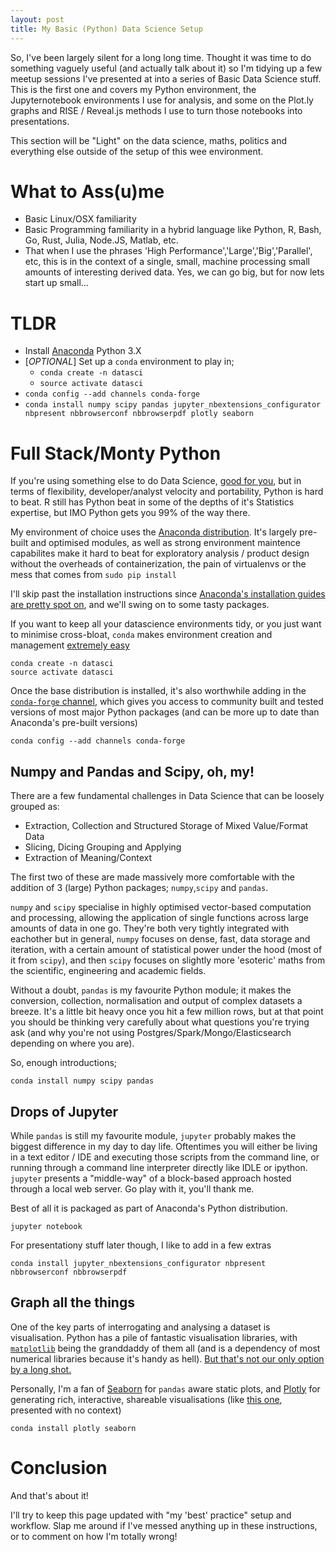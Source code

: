 ```yaml
---
layout: post
title: My Basic (Python) Data Science Setup
---
```


So, I've been largely silent for a long long time. Thought it was time to do something vaguely useful (and actually talk about it) so I'm tidying up a few meetup sessions I've presented at into a series of Basic Data Science stuff. This is the first one and covers my Python environment, the Jupyternotebook environments I use for analysis, and some  on the Plot.ly graphs and RISE / Reveal.js methods I use to turn those notebooks into presentations. 

This section will be "Light" on the data science, maths, politics and everything else outside of the setup of this wee environment. 

# What to Ass(u)me

* Basic Linux/OSX familiarity
* Basic Programming familiarity in a hybrid language like Python, R, Bash, Go, Rust, Julia, Node.JS, Matlab, etc.
* That when I use the phrases 'High Performance','Large','Big','Parallel', etc, this is in the context of a single, small, machine processing small amounts of interesting derived data. Yes, we can go big, but for now lets start up small... 

# TLDR
* Install [Anaconda](https://www.anaconda.com/download/) Python 3.X
* [_OPTIONAL_] Set up a `conda` environment to play in;
  * `conda create -n datasci`
  * `source activate datasci`
* `conda config --add channels conda-forge`
* `conda install numpy scipy pandas jupyter_nbextensions_configurator nbpresent nbbrowserconf nbbrowserpdf plotly seaborn`



# Full Stack/Monty Python

If you're using something else to do Data Science, [good for you](http://www.kdnuggets.com/2017/08/python-overtakes-r-leader-analytics-data-science.html), but in terms of flexibility, developer/analyst velocity and portability, Python is hard to beat. R still has Python beat in some of the depths of it's Statistics expertise, but IMO Python gets you 99% of the way there.

My environment of choice uses the [Anaconda distribution](https://docs.continuum.io/anaconda/). It's largely pre-built and optimised modules, as well as strong environment maintence capabilites make it hard to beat for exploratory analysis  / product design without the overheads of containerization, the pain of virtualenvs or the mess that comes from `sudo pip install`

I'll skip past the installation instructions since [Anaconda's installation guides are pretty spot on](https://www.anaconda.com/download/), and we'll swing on to some tasty packages.

If you want to keep all your datascience environments tidy, or you just want to minimise cross-bloat, `conda` makes environment creation and management [extremely easy](https://conda.io/docs/user-guide/tasks/manage-environments.html)

```shell
conda create -n datasci
source activate datasci
```

Once the base distribution is installed, it's also worthwhile adding in the [`conda-forge` channel](https://conda-forge.org/), which gives you access to community built and tested versions of most major Python packages (and can be more up to date than Anaconda's pre-built versions)

```shell
conda config --add channels conda-forge
```

## Numpy and Pandas and Scipy, oh, my!

There are a few fundamental challenges in Data Science that can be loosely grouped as:

* Extraction, Collection and Structured Storage of Mixed Value/Format Data
* Slicing, Dicing Grouping and Applying
* Extraction of Meaning/Context

The first two of these are made massively more comfortable with the addition of 3 (large) Python packages; `numpy`,`scipy` and `pandas`. 

`numpy` and `scipy` specialise in highly optimised vector-based computation and processing, allowing the application of single functions across large amounts of data in one go. They're both very tightly integrated with eachother but in general, `numpy` focuses on dense, fast, data storage and iteration, with a certain amount of statistical power under the hood (most of it from `scipy`), and then `scipy` focuses on slightly more 'esoteric' maths from the scientific, engineering and academic fields.

Without a doubt, `pandas` is my favourite Python module; it makes the conversion, collection, normalisation and output of complex datasets a breeze. It's a little bit heavy once you hit a few million rows, but at that point you should be thinking very carefully about what questions you're trying ask (and why you're not using Postgres/Spark/Mongo/Elasticsearch depending on where you are).

So, enough introductions;

```shell
conda install numpy scipy pandas
```

## Drops of Jupyter

While `pandas` is still my favourite module, `jupyter` probably makes the biggest difference in my day to day life. Oftentimes you will either be living in a text editor / IDE and executing those scripts from the command line, or running through a command line interpreter directly like IDLE or ipython. `jupyter` presents a "middle-way" of a block-based approach hosted through a local web server. Go play with it, you'll thank me.

Best of all it is packaged as part of Anaconda's Python distribution.

```shell
jupyter notebook
```

For presentationy stuff later though, I like to add in a few extras

```shell
conda install jupyter_nbextensions_configurator nbpresent nbbrowserconf nbbrowserpdf
```

## Graph all the things

One of the key parts of interrogating and analysing a dataset is visualisation. Python has a pile of fantastic visualisation libraries, with [`matplotlib`](https://matplotlib.org/) being the granddaddy of them all (and is a dependency of most numerical libraries because it's handy as hell). [But that's not our only option by a long shot.](https://wiki.python.org/moin/NumericAndScientific/Plotting)

Personally, I'm a fan of [Seaborn](https://seaborn.pydata.org/tutorial.html) for `pandas` aware static plots, and [Plotly](https://plot.ly/) for generating rich, interactive, shareable visualisations (like [this one](https://plot.ly/~bolster/217), presented with no context)

```shell
conda install plotly seaborn
```

# Conclusion

And that's about it!

I'll try to keep this page updated with "my 'best' practice" setup and workflow. Slap me around if I've messed anything up in these instructions, or to comment on how I'm totally wrong!


